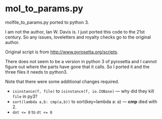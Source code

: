 # mol_to_params.py
molfile_to_params.py ported to python 3.

I am not the author, Ian W. Davis is. I just ported this code to the 21st century.
So any issues, loveletters and royalty checks go to the original author.

Original script is from http://www.pyrosetta.org/scripts.

There does not seem to be a version in python 3 of pyrosetta and I cannot figure out where the parts have gone that it calls. So I ported it and the three files it needs to python3.

Note that there were some additional changes required.

* `isinstance(f, file)` to `isinstance(f, io.IOBase)` &mdash; why did they kill `file` in py3?
* `sort(lambda a,b: cmp(a,b))` to sort(key=lambda a: a) &mdash; __cmp__ died with 2.
* `dot <= 0` to `dt <= 0`


